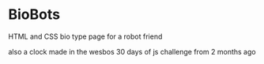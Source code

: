 # BioBots
HTML and CSS bio type page for a robot friend

also a clock made in the wesbos 30 days of js challenge from 2 months ago


